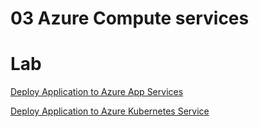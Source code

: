 # 03 Azure Compute services

# Lab

[Deploy Application to Azure App Services](http://microsoft.github.io/PartsUnlimited/iac/200.2x-IaCDeployApptoAppServices.html)

[Deploy Application to Azure Kubernetes Service](http://microsoft.github.io/PartsUnlimited/iac/200.2x-IaCDeployApptoAKS.html)
